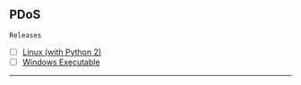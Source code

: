 ## PDoS
`Releases`

- [ ] [Linux (with Python 2)](https://github.com/LockT19/PDoS/releases/download/linux/PDoS_Linux.py)
- [ ] [Windows Executable](https://github.com/LockT19/PDoS/releases/download/linux/PDoS_Windows.exe)

---


